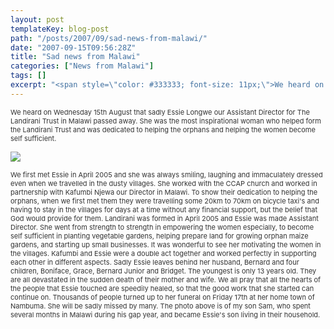 ```yaml
---
layout: post
templateKey: blog-post
path: "/posts/2007/09/sad-news-from-malawi/"
date: "2007-09-15T09:56:28Z"
title: "Sad news from Malawi"
categories: ["News from Malawi"]
tags: []
excerpt: "<span style=\"color: #333333; font-size: 11px;\">We heard on Wednesday 15th August that sadly Essie..."
---
```


<span style="color: #333333; font-size: 11px;">We heard on Wednesday 15th August that sadly Essie Longwe our Assistant Director for The Landirani Trust in Malawi passed away. She was the most inspirational woman who helped form the Landirani Trust and was dedicated to helping the orphans and helping the women become self sufficient.</span>

![](http://www.landirani.org/image_library/news/thumb-200x200/49945fedcffa6tragedy.jpg)

<span style="color: #333333; font-size: 11px;">We first met Essie in April 2005 and she was always smiling, laughing and immaculately dressed even when we travelled in the dusty villages. She worked with the CCAP church and worked in partnership with Kafumbi Njewa our Director in Malawi.
To show their dedication to helping the orphans, when we first met them they were travelling some 20km to 70km on bicycle taxi's and having to stay in the villages for days at a time without any financial support, but the belief that God would provide for them.
Landirani was formed in April 2005 and Essie was made Assistant Director. She went from strength to strength in empowering the women especially, to become self sufficient in planting vegetable gardens, helping prepare land for growing orphan maize gardens, and starting up small businesses. It was wonderful to see her motivating the women in the villages. Kafumbi and Essie were a double act together and worked perfectly in supporting each other in different aspects.
Sadly Essie leaves behind her husband, Bernard and four children, Boniface, Grace, Bernard Junior and Bridget. The youngest is only 13 years old. They are all devastated in the sudden death of their mother and wife. We all pray that all the hearts of the people that Essie touched are speedily healed, so that the good work that she started can continue on.
Thousands of people turned up to her funeral on Friday 17th at her home town of Nambuma. She will be sadly missed by many. The photo above is of my son Sam, who spent several months in Malawi during his gap year, and became Essie's son living in their household.</span>